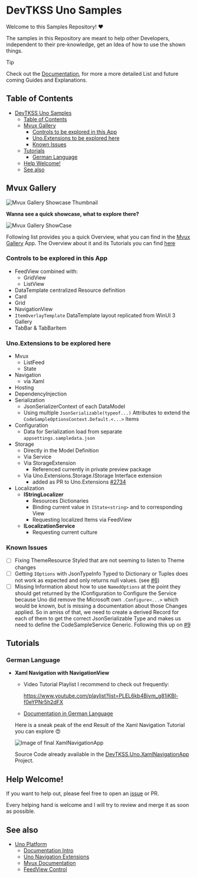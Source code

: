 # DevTKSS Uno Samples

Welcome to this Samples Repository! ❤️

The samples in this Repository are meant to help other Developers, independent to their pre-knowledge, get an Idea of how to use the shown things.

> [!TIP]
> Check out the [Documentation](./doc/articles/introduction.md), for more a more detailed List and future coming Guides and Explanations.

## Table of Contents

- [DevTKSS Uno Samples](#devtkss-uno-samples)
  - [Table of Contents](#table-of-contents)
  - [Mvux Gallery](#mvux-gallery)
    - [Controls to be explored in this App](#controls-to-be-explored-in-this-app)
    - [Uno.Extensions to be explored here](#unoextensions-to-be-explored-here)
    - [Known Issues](#known-issues)
  - [Tutorials](#tutorials)
    - [German Language](#german-language)
  - [Help Welcome!](#help-welcome)
  - [See also](#see-also)

## Mvux Gallery

![Mvux Gallery Showcase Thumbnail](./doc/articles/images/DevTKSS%20Uno%20Mvux%20Samples%20Gallery%20App-Thumbnail.png)

**Wanna see a quick showcase, what to explore there?**

![Mvux Gallery ShowCase](./doc/articles/images/MvuxGallery-ShowCase.gif)

Following list provides you a quick Overview, what you can find in the [Mvux Gallery](./src/DevTKSS.Uno.Samples/DevTKSS.Uno.Samples.MvuxGallery) App.
The Overview about it and its Tutorials you can find [here](./doc/articles/MvuxGallery/Overview.md)

### Controls to be explored in this App

- FeedView combined with:
  - GridView
  - ListView
- DataTemplate centralized Resource definition
- Card
- Grid
- NavigationView
- `ItemOverlayTemplate` DataTemplate layout replicated from WinUI 3 Gallery
- TabBar & TabBarItem

### Uno.Extensions to be explored here

- Mvux
  - ListFeed
  - State
- Navigation
  - via Xaml
- Hosting
- DependencyInjection
- Serialization
  - JsonSerializerContext of each DataModel
  - Using multiple `JsonSerializable(typeof...)` Attributes to extend the `CodeSampleOptionsContext.Default.<...>` Items
- Configuration
  - Data for Serialization load from separate `appsettings.sampledata.json`
- Storage
  - Directly in the Model Definition
  - Via Service
  - Via StorageExtension
    - Referenced currently in private preview package
  - Via Uno.Extensions.Storage.IStorage Interface extension
    - added as PR to Uno.Extensions [#2734](https://github.com/unoplatform/uno.extensions/pull/2734)
- Localization
  - **IStringLocalizer**
    - Resources Dictionaries
    - Binding current value in `IState<string>` and to corresponding View
    - Requesting localized Items via FeedView
  - **ILocalizationService**
    - Requesting current culture

### Known Issues

- [ ] Fixing ThemeResource Styled that are not seeming to listen to Theme changes
- [ ] Getting `IOptions` with JsonTypeInfo Typed to Dictionary or Tuples does not work as expected and only returns null values. (see [#6](./issues/6))
- [ ] Missing Information about how to use `NamedOptions` at the point they should get returned by the IConfiguration to Configure the Service because Uno did remove the Microsoft own `.Configure<...>` which would be known, but is missing a documentation about those Changes applied. So in amiss of that, we need to create a derived Record for each of them to get the correct JsonSerializable Type and makes us need to define the CodeSampleService Generic. Following this up on [#9](./issues/9)

## Tutorials

### German Language

- **Xaml Navigation with NavigationView**
  - Video Tutorial Playlist I recommend to check out frequently:

    https://www.youtube.com/playlist?list=PLEL6kb4Bivm_g81iKBl-f0eYPNr5h2dFX

  - [Documentation in German Language](./doc/articles/MvuxGallery/How-To-XamlNavigation.md)

  Here is a sneak peak of the end Result of the Xaml Navigation Tutorial you can explore 😍

  ![Image of final XamlNavigationApp](./doc/articles/images/DevTKSS.Uno.XamlNavigationApp.png)

  Source Code already available in the [DevTKSS.Uno.XamlNavigationApp](./src/DevTKSS.Uno.XamlNavigationApp-1/) Project.
<!--markdownlint-disable MD026 -->
## Help Welcome!

If you want to help out, please feel free to open an [issue](./issues) or PR.

Every helping hand is welcome and I will try to review and merge it as soon as possible.

## See also

- [Uno Platform](https://platform.uno/)
  - [Documentation Intro](https://platform.uno/docs/articles/intro.html)
  - [Uno Navigation Extensions](https://platform.uno/docs/articles/external/uno.extensions/doc/Learn/Navigation/NavigationOverview.html)
  - [Mvux Documentation](https://platform.uno/docs/articles/external/uno.extensions/doc/Learn/Mvux/Overview.html)
  - [FeedView Control](https://platform.uno/docs/articles/external/uno.extensions/doc/Learn/Mvux/FeedView.html)
